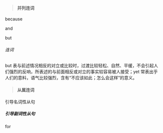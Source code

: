 > #### 并列连词

because

and

but



###### 连词

but 表与前述情况相反的对立或比较时，过渡比较轻松、自然、平缓，不会引起人们强烈的反响，所表述的与前面相反或对立的事实较容易被人接受；yet 常表出乎人们的意料，语气比较强烈，含有“不应该如此；怎么会这样”的意义。

> #### 从属连词

引导名词性从句

##### 引导副词性从句

for